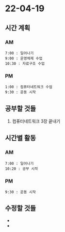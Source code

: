 # 22-04-19

## 시간 계획

### AM
    7:00 : 일어나기
    9:00 : 운영체제 수업
    10:30 : 자료구조 수업

### PM
    1:00 : 컴퓨터네트워크 수업
    9:30 : 운동 시작

## 공부할 것들
1. 컴퓨터네트워크 3장 끝내기

## 시간별 활동

### AM
    7:00 : 일어나기
    10:20 : 공부 시작

### PM
    9:30 : 운동 시작

## 수정할 것들
- 
- 